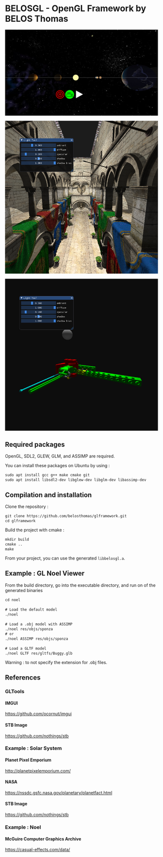 # BELOSGL - OpenGL Framework by BELOS Thomas

![Screenshot](example/solarsystem/res/screenshot_earth.png)

![Screenshot](example/noel/res/screenshot0.png)

![Screenshot](example/noel/res/screenshot1.png)

## Required packages

OpenGL, SDL2, GLEW, GLM, and ASSIMP are required.

You can install these packages on Ubuntu by using : 

```
sudo apt install gcc g++ make cmake git
sudo apt install libsdl2-dev libglew-dev libglm-dev libassimp-dev
```

## Compilation and installation

Clone the repository : 
```
git clone https://github.com/belosthomas/glframework.git
cd glframework
```

Build the project with cmake : 
```
mkdir build
cmake ..
make
```

From your project, you can use the generated ```libbelosgl.a```.


## Example : GL Noel Viewer

From the build directory, go into the executable directory, and run on of the generated binaries
```
cd noel

# Load the default model
./noel

# Load a .obj model with ASSIMP
./noel res/objs/sponza
# or
./noel ASSIMP res/objs/sponza

# Load a GLTF model
./noel GLTF res/gltfs/Buggy.glb
```

Warning : to not specify the extension for .obj files.

## References

### GLTools

#### IMGUI

https://github.com/ocornut/imgui

#### STB Image

https://github.com/nothings/stb

### Example : Solar System

#### Planet Pixel Emporium

http://planetpixelemporium.com/

#### NASA

https://nssdc.gsfc.nasa.gov/planetary/planetfact.html

#### STB Image

https://github.com/nothings/stb

### Example : Noel

#### McGuire Computer Graphics Archive

https://casual-effects.com/data/